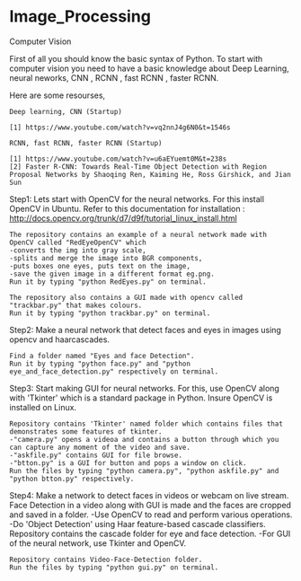 # Image_Processing
Computer Vision

First of all you should know the basic syntax of Python.
To start with computer vision you need to have a basic knowledge about Deep Learning, neural neworks, CNN , RCNN , fast RCNN , faster RCNN.

Here are some resourses,

	Deep learning, CNN (Startup)

	[1] https://www.youtube.com/watch?v=vq2nnJ4g6N0&t=1546s

	RCNN, fast RCNN, faster RCNN (Startup)

	[1] https://www.youtube.com/watch?v=u6aEYuemt0M&t=238s  
	[2] Faster R-CNN: Towards Real-Time Object Detection with Region Proposal Networks by Shaoqing Ren, Kaiming He, Ross Girshick, and Jian Sun

Step1:
	Lets start with OpenCV for the neural networks.
	For this install OpenCV in Ubuntu.
	Refer to this documentation for installation : http://docs.opencv.org/trunk/d7/d9f/tutorial_linux_install.html
	
	The repository contains an example of a neural network made with OpenCV called "RedEyeOpenCV" which 
	-converts the img into gray scale, 
	-splits and merge the image into BGR components, 
	-puts boxes one eyes, puts text on the image, 
	-save the given image in a different format eg.png.
	Run it by typing "python RedEyes.py" on terminal.
	
	The repository also contains a GUI made with opencv called "trackbar.py" that makes colours.
	Run it by typing "python trackbar.py" on terminal.
	
Step2:
	Make a neural network that detect faces and eyes in images using opencv and haarcascades.
	
	Find a folder named "Eyes and face Detection".
	Run it by typing "python face.py" and "python eye_and_face_detection.py" respectively on terminal.
	
Step3:
	Start making GUI for neural networks.
	For this, use OpenCV along with 'Tkinter' which is a standard package in Python.
	Insure OpenCV is installed on Linux.
	
	Repository contains 'Tkinter' named folder which contains files that demonstrates some features of tkinter.
	-"camera.py" opens a videoa and contains a button through which you can capture any moment of the video and save.
	-"askfile.py" contains GUI for file browse.
	-"btton.py" is a GUI for button and pops a window on click.
	Run the files by typing "python camera.py", "python askfile.py" and "python btton.py" respectively.
	
Step4:
	Make a network to detect faces in videos or webcam on live stream. 
	Face Detection in a video along with GUI is made and the faces are cropped and saved in a folder.
	-Use OpenCV to read and perform various operations.
	-Do 'Object Detection' using Haar feature-based cascade classifiers. Repository contains the cascade folder for eye and face detection.
	-For GUI of the neural network, use Tkinter and OpenCV.
	
	Repository contains Video-Face-Detection folder.
	Run the files by typing "python gui.py" on terminal.
	 
	
	
	
	
	
	
